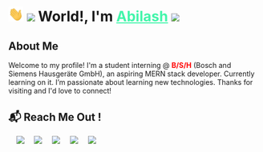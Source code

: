 <!---HEADER--->
<h1> <img src="https://raw.githubusercontent.com/ABSphreak/ABSphreak/master/gifs/Hi.gif" width="30px"> <img src="https://media.giphy.com/media/Lpnun3kJinrVRGmi8a/giphy.gif" width=100>  World!, I'm <a href="https://github.com/Abilashjoel" style="color:#42f5aa">Abilash</a> <img src="https://learncodeonline.in/mascot.png" width="45px"></h1>
<!---HEADER--->

<!--About me--->

<H2>About Me </H2>
<p>Welcome to my profile! I'm a student interning @ <B STYLE="COLOR:RED">B/S/H</B> (Bosch and Siemens Hausgeräte GmbH), an aspiring MERN stack developer. Currently learning on it. I’m passionate about learning new technologies. Thanks for visiting and I'd  love to connect! </p>

<!--About me--->

<h2>📬 Reach Me Out !</h2>
<span>
&nbsp;
&nbsp;
<img src="https://img.icons8.com/color/48/000000/gmail--v2.png" width=35/>
&nbsp;
&nbsp;
<img src="https://img.icons8.com/fluent/48/000000/linkedin.png" width=35/>
&nbsp;
&nbsp;
<img src="https://img.icons8.com/fluent/48/000000/instagram-new.png" width=35/>
&nbsp;
&nbsp;
<img src="https://img.icons8.com/nolan/64/github.png" width=35/>
&nbsp;
&nbsp;
<img src="https://img.icons8.com/fluent/48/000000/twitter.png"/>
</span>
